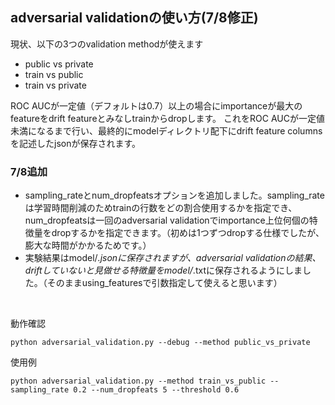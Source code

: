 ## adversarial validationの使い方(7/8修正)

現状、以下の3つのvalidation methodが使えます
- public vs private
- train vs public
- train vs private


ROC AUCが一定値（デフォルトは0.7）以上の場合にimportanceが最大のfeatureをdrift featureとみなしtrainからdropします。
これをROC AUCが一定値未満になるまで行い、最終的にmodelディレクトリ配下にdrift feature columnsを記述したjsonが保存されます。
<br>
### 7/8追加
- sampling_rateとnum_dropfeatsオプションを追加しました。sampling_rateは学習時間削減のためtrainの行数をどの割合使用するかを指定でき、num_dropfeatsは一回のadversarial validationでimportance上位何個の特徴量をdropするかを指定できます。（初めは1つずつdropする仕様でしたが、膨大な時間がかかるためです。）
- 実験結果はmodel/*.jsonに保存されますが、adversarial validationの結果、driftしていないと見做せる特徴量をmodel/*.txtに保存されるようにしました。（そのままusing_featuresで引数指定して使えると思います）
<br>

動作確認
```
python adversarial_validation.py --debug --method public_vs_private
```

使用例
```
python adversarial_validation.py --method train_vs_public --sampling_rate 0.2 --num_dropfeats 5 --threshold 0.6
```
